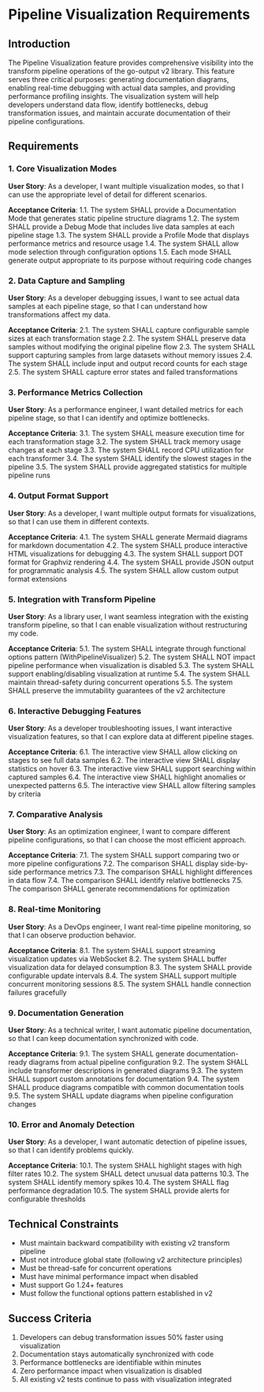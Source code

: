 # Pipeline Visualization Requirements

## Introduction

The Pipeline Visualization feature provides comprehensive visibility into the transform pipeline operations of the go-output v2 library. This feature serves three critical purposes: generating documentation diagrams, enabling real-time debugging with actual data samples, and providing performance profiling insights. The visualization system will help developers understand data flow, identify bottlenecks, debug transformation issues, and maintain accurate documentation of their pipeline configurations.

## Requirements

### 1. Core Visualization Modes
**User Story**: As a developer, I want multiple visualization modes, so that I can use the appropriate level of detail for different scenarios.

**Acceptance Criteria**:
1.1. The system SHALL provide a Documentation Mode that generates static pipeline structure diagrams
1.2. The system SHALL provide a Debug Mode that includes live data samples at each pipeline stage
1.3. The system SHALL provide a Profile Mode that displays performance metrics and resource usage
1.4. The system SHALL allow mode selection through configuration options
1.5. Each mode SHALL generate output appropriate to its purpose without requiring code changes

### 2. Data Capture and Sampling
**User Story**: As a developer debugging issues, I want to see actual data samples at each pipeline stage, so that I can understand how transformations affect my data.

**Acceptance Criteria**:
2.1. The system SHALL capture configurable sample sizes at each transformation stage
2.2. The system SHALL preserve data samples without modifying the original pipeline flow
2.3. The system SHALL support capturing samples from large datasets without memory issues
2.4. The system SHALL include input and output record counts for each stage
2.5. The system SHALL capture error states and failed transformations

### 3. Performance Metrics Collection
**User Story**: As a performance engineer, I want detailed metrics for each pipeline stage, so that I can identify and optimize bottlenecks.

**Acceptance Criteria**:
3.1. The system SHALL measure execution time for each transformation stage
3.2. The system SHALL track memory usage changes at each stage
3.3. The system SHALL record CPU utilization for each transformer
3.4. The system SHALL identify the slowest stages in the pipeline
3.5. The system SHALL provide aggregated statistics for multiple pipeline runs

### 4. Output Format Support
**User Story**: As a developer, I want multiple output formats for visualizations, so that I can use them in different contexts.

**Acceptance Criteria**:
4.1. The system SHALL generate Mermaid diagrams for markdown documentation
4.2. The system SHALL produce interactive HTML visualizations for debugging
4.3. The system SHALL support DOT format for Graphviz rendering
4.4. The system SHALL provide JSON output for programmatic analysis
4.5. The system SHALL allow custom output format extensions

### 5. Integration with Transform Pipeline
**User Story**: As a library user, I want seamless integration with the existing transform pipeline, so that I can enable visualization without restructuring my code.

**Acceptance Criteria**:
5.1. The system SHALL integrate through functional options pattern (WithPipelineVisualizer)
5.2. The system SHALL NOT impact pipeline performance when visualization is disabled
5.3. The system SHALL support enabling/disabling visualization at runtime
5.4. The system SHALL maintain thread-safety during concurrent operations
5.5. The system SHALL preserve the immutability guarantees of the v2 architecture

### 6. Interactive Debugging Features
**User Story**: As a developer troubleshooting issues, I want interactive visualization features, so that I can explore data at different pipeline stages.

**Acceptance Criteria**:
6.1. The interactive view SHALL allow clicking on stages to see full data samples
6.2. The interactive view SHALL display statistics on hover
6.3. The interactive view SHALL support searching within captured samples
6.4. The interactive view SHALL highlight anomalies or unexpected patterns
6.5. The interactive view SHALL allow filtering samples by criteria

### 7. Comparative Analysis
**User Story**: As an optimization engineer, I want to compare different pipeline configurations, so that I can choose the most efficient approach.

**Acceptance Criteria**:
7.1. The system SHALL support comparing two or more pipeline configurations
7.2. The comparison SHALL display side-by-side performance metrics
7.3. The comparison SHALL highlight differences in data flow
7.4. The comparison SHALL identify relative bottlenecks
7.5. The comparison SHALL generate recommendations for optimization

### 8. Real-time Monitoring
**User Story**: As a DevOps engineer, I want real-time pipeline monitoring, so that I can observe production behavior.

**Acceptance Criteria**:
8.1. The system SHALL support streaming visualization updates via WebSocket
8.2. The system SHALL buffer visualization data for delayed consumption
8.3. The system SHALL provide configurable update intervals
8.4. The system SHALL support multiple concurrent monitoring sessions
8.5. The system SHALL handle connection failures gracefully

### 9. Documentation Generation
**User Story**: As a technical writer, I want automatic pipeline documentation, so that I can keep documentation synchronized with code.

**Acceptance Criteria**:
9.1. The system SHALL generate documentation-ready diagrams from actual pipeline configuration
9.2. The system SHALL include transformer descriptions in generated diagrams
9.3. The system SHALL support custom annotations for documentation
9.4. The system SHALL produce diagrams compatible with common documentation tools
9.5. The system SHALL update diagrams when pipeline configuration changes

### 10. Error and Anomaly Detection
**User Story**: As a developer, I want automatic detection of pipeline issues, so that I can identify problems quickly.

**Acceptance Criteria**:
10.1. The system SHALL highlight stages with high filter rates
10.2. The system SHALL detect unusual data patterns
10.3. The system SHALL identify memory spikes
10.4. The system SHALL flag performance degradation
10.5. The system SHALL provide alerts for configurable thresholds

## Technical Constraints

- Must maintain backward compatibility with existing v2 transform pipeline
- Must not introduce global state (following v2 architecture principles)
- Must be thread-safe for concurrent operations
- Must have minimal performance impact when disabled
- Must support Go 1.24+ features
- Must follow the functional options pattern established in v2

## Success Criteria

1. Developers can debug transformation issues 50% faster using visualization
2. Documentation stays automatically synchronized with code
3. Performance bottlenecks are identifiable within minutes
4. Zero performance impact when visualization is disabled
5. All existing v2 tests continue to pass with visualization integrated